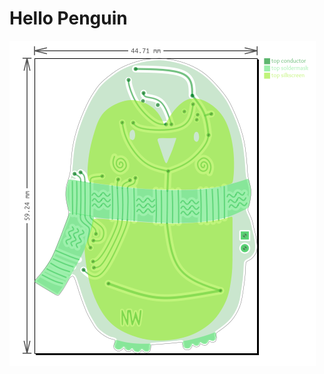 # Hello Penguin

![HelloPenguin](https://github.com/nwmaker/hellopenguin/blob/master/docs/hellopenguin-top.png)
